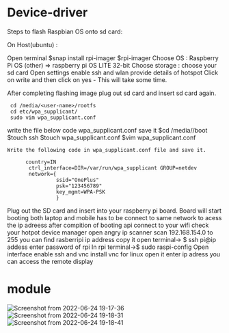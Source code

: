 # Device-driver

Steps to flash Raspbian OS onto sd card:

On Host(ubuntu) :

 Open terminal
     $snap install rpi-imager
     $rpi-imager
     Choose OS :  Raspberry Pi OS (other) => raspberry pi OS LITE 32-bit
     Choose storage : choose your sd card
     Open settings enable ssh and wlan provide details of hotspot
     Click on write and then click on yes - This will take some time.

 After completing flashing image plug out sd card and insert sd card again.

     cd /media/<user-name>/rootfs
     cd etc/wpa_supplicant/
     sudo vim wpa_supplicant.conf
  write the file below code wpa_supplicant.conf save it
     $cd /media/<user-name>/boot
     $touch ssh
     $touch wpa_supplicant.conf
     $vim wpa_supplicant.conf

    Write the following code in wpa_supplicant.conf file and save it.

          country=IN
           ctrl_interface=DIR=/var/run/wpa_supplicant GROUP=netdev
           network={
                    ssid="OnePlus"
                    psk="123456789"
                    key_mgmt=WPA-PSK
                    }
Plug out the SD card and insert into your raspberry pi board.
Board will start booting
both laptop and mobile has to be connect to same network to acess the ip adreess
after compition of booting api connect to your wifi check your hotpot device manager
open angry ip scanner scan 192.168.154.0 to 255 you can find rasberripi ip address copy it
open terminal-> $ ssh pi@ip addess
enter password of rpi
In rpi terminal->$ sudo raspi-config
Open interface enable ssh and vnc
install vnc for linux open it enter ip adress you can access the remote display

# module

![Screenshot from 2022-06-24 19-17-36](https://user-images.githubusercontent.com/105910992/175550909-ab254f2c-78b6-4d3e-b500-37240ce13cd9.png)
![Screenshot from 2022-06-24 19-18-31](https://user-images.githubusercontent.com/105910992/175550954-cbc4e2de-bb55-424c-990e-3d50e9f63d9b.png)
![Screenshot from 2022-06-24 19-18-41](https://user-images.githubusercontent.com/105910992/175550982-ad3f78d0-b37a-4bbc-9125-8609c5c61cf6.png)
